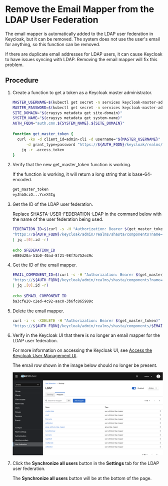 # Remove the Email Mapper from the LDAP User Federation

The email mapper is automatically added to the LDAP user federation in Keycloak, but it can be removed. The system does not use the user's email for anything, so this function can be removed.

If there are duplicate email addresses for LDAP users, it can cause Keycloak to have issues syncing with LDAP. Removing the email mapper will fix this problem.

## Procedure

1. Create a function to get a token as a Keycloak master administrator.

    ```bash
    MASTER_USERNAME=$(kubectl get secret -n services keycloak-master-admin-auth -ojsonpath='{.data.user}' | base64 -d)
    MASTER_PASSWORD=$(kubectl get secret -n services keycloak-master-admin-auth -ojsonpath='{.data.password}' | base64 -d)
    SITE_DOMAIN="$(craysys metadata get site-domain)"
    SYSTEM_NAME="$(craysys metadata get system-name)"
    AUTH_FQDN="auth.cmn.${SYSTEM_NAME}.${SITE_DOMAIN}"

    function get_master_token {
      curl -ks -d client_id=admin-cli -d username="${MASTER_USERNAME}" --data-urlencode password="${MASTER_PASSWORD}" \
          -d grant_type=password "https://${AUTH_FQDN}/keycloak/realms/master/protocol/openid-connect/token" | \
        jq -r .access_token
    }
    ```

2. Verify that the new get\_master\_token function is working.

    If the function is working, it will return a long string that is base-64-encoded.

    ```bash
    get_master_token
    eyJhbGciO...YceX4Ig
    ```

3. Get the ID of the LDAP user federation.

    Replace SHASTA-USER-FEDERATION-LDAP in the command below with the name of the user federation being used.

    ```bash
    FEDERATION_ID=$(curl -s -H "Authorization: Bearer $(get_master_token)" \
    "https://${AUTH_FQDN}/keycloak/admin/realms/shasta/components?name=shasta-user-federation-ldap" \
    | jq .[0].id -r)

    echo $FEDERATION_ID
    e080d20a-51b0-40ad-8f21-98f7b752e39c
    ```

4. Get the ID of the email mapper.

    ```bash
    EMAIL_COMPONENT_ID=$(curl -s -H "Authorization: Bearer $(get_master_token)" \
    "https://${AUTH_FQDN}/keycloak/admin/realms/shasta/components?name=email&parent=$FEDERATION_ID" \
    | jq .[0].id -r)

    echo $EMAIL_COMPONENT_ID
    ba3cfe20-c2ed-4c92-aac0-3b6fc865989c
    ```

5. Delete the email mapper.

    ```bash
    curl -i -s -XDELETE -H "Authorization: Bearer $(get_master_token)" \
    "https://${AUTH_FQDN}/keycloak/admin/realms/shasta/components/$EMAIL_COMPONENT_ID"
    ```

6. Verify in the Keycloak UI that there is no longer an email mapper for the LDAP user federation.

    For more information on accessing the Keycloak UI, see [Access the Keycloak User Management UI](Access_the_Keycloak_User_Management_UI.md).

    The email row shown in the image below should no longer be present.

    ![LDAP User Federation Mappers](../../img/operations/LDAP_User_Federation_Mappers.png)

7. Click the **Synchronize all users** button in the **Settings** tab for the LDAP user federation.

    The **Synchronize all users** button will be at the bottom of the page.

